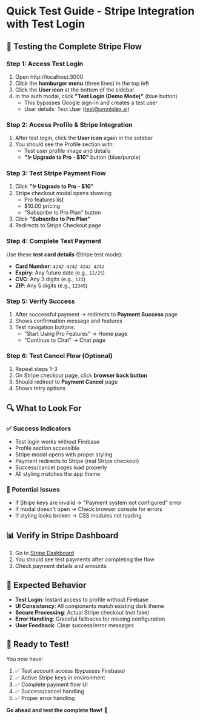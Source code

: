 # Quick Test Guide - Stripe Integration with Test Login

## 🧪 **Testing the Complete Stripe Flow**

### **Step 1: Access Test Login**
1. Open http://localhost:3000
2. Click the **hamburger menu** (three lines) in the top left
3. Click the **User icon** at the bottom of the sidebar
4. In the auth modal, click **"Test Login (Demo Mode)"** (blue button)
   - This bypasses Google sign-in and creates a test user
   - User details: Test User (test@omniplex.ai)

### **Step 2: Access Profile & Stripe Integration**
1. After test login, click the **User icon** again in the sidebar
2. You should see the Profile section with:
   - Test user profile image and details
   - **"✨ Upgrade to Pro - $10"** button (blue/purple)

### **Step 3: Test Stripe Payment Flow**
1. Click **"✨ Upgrade to Pro - $10"**
2. Stripe checkout modal opens showing:
   - Pro features list
   - $10.00 pricing
   - "Subscribe to Pro Plan" button
3. Click **"Subscribe to Pro Plan"**
4. Redirects to Stripe Checkout page

### **Step 4: Complete Test Payment**
Use these **test card details** (Stripe test mode):
- **Card Number**: `4242 4242 4242 4242`
- **Expiry**: Any future date (e.g., `12/25`)
- **CVC**: Any 3 digits (e.g., `123`)
- **ZIP**: Any 5 digits (e.g., `12345`)

### **Step 5: Verify Success**
1. After successful payment → redirects to **Payment Success** page
2. Shows confirmation message and features
3. Test navigation buttons:
   - "Start Using Pro Features" → Home page
   - "Continue to Chat" → Chat page

### **Step 6: Test Cancel Flow (Optional)**
1. Repeat steps 1-3
2. On Stripe checkout page, click **browser back button**
3. Should redirect to **Payment Cancel** page
4. Shows retry options

## 🔍 **What to Look For**

### **✅ Success Indicators**
- Test login works without Firebase
- Profile section accessible
- Stripe modal opens with proper styling
- Payment redirects to Stripe (real Stripe checkout)
- Success/cancel pages load properly
- All styling matches the app theme

### **🚨 Potential Issues**
- If Stripe keys are invalid → "Payment system not configured" error
- If modal doesn't open → Check browser console for errors
- If styling looks broken → CSS modules not loading

## 📊 **Verify in Stripe Dashboard**
1. Go to [Stripe Dashboard](https://dashboard.stripe.com/test/payments)
2. You should see test payments after completing the flow
3. Check payment details and amounts

## 🎯 **Expected Behavior**
- **Test Login**: Instant access to profile without Firebase
- **UI Consistency**: All components match existing dark theme
- **Secure Processing**: Actual Stripe checkout (not fake)
- **Error Handling**: Graceful fallbacks for missing configuration
- **User Feedback**: Clear success/error messages

## 🚀 **Ready to Test!**

You now have:
1. ✅ Test account access (bypasses Firebase)
2. ✅ Active Stripe keys in environment
3. ✅ Complete payment flow UI
4. ✅ Success/cancel handling
5. ✅ Proper error handling

**Go ahead and test the complete flow!** 🎉
